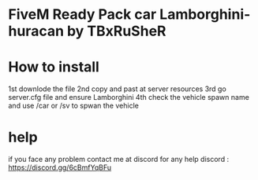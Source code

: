 # FiveM Ready Pack car Lamborghini-huracan by TBxRuSheR

# How to install
1st downlode the file
2nd copy and past at server resources
3rd go server.cfg file and ensure Lamborghini 
4th check the vehicle spawn name and use /car or /sv to spwan the vehicle

# help 
if you face any problem contact me at discord for any help discord : https://discord.gg/6cBmfYqBFu

